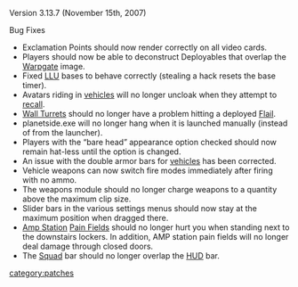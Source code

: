 Version 3.13.7 (November 15th, 2007)

Bug Fixes

- Exclamation Points should now render correctly on all video cards.
- Players should now be able to deconstruct Deployables that overlap
  the [Warpgate](Warpgate.md "wikilink") image.
- Fixed [LLU](LLU.md "wikilink") bases to behave correctly (stealing a
  hack resets the base timer).
- Avatars riding in [vehicles](vehicle.md "wikilink") will no longer
  uncloak when they attempt to [recall](recall.md "wikilink").
- [Wall Turrets](Wall_Turret.md "wikilink") should no longer have a
  problem hitting a deployed [Flail](Flail.md "wikilink").
- planetside.exe will no longer hang when it is launched manually
  (instead of from the launcher).
- Players with the “bare head” appearance option checked should now
  remain hat-less until the option is changed.
- An issue with the double armor bars for
  [vehicles](vehicle.md "wikilink") has been corrected.
- Vehicle weapons can now switch fire modes immediately after firing
  with no ammo.
- The weapons module should no longer charge weapons to a quantity
  above the maximum clip size.
- Slider bars in the various settings menus should now stay at the
  maximum position when dragged there.
- [Amp Station](Amp_Station.md "wikilink") [Pain
  Fields](Pain_Field.md "wikilink") should no longer hurt you when
  standing next to the downstairs lockers. In addition, AMP station
  pain fields will no longer deal damage through closed doors.
- The [Squad](Squad.md "wikilink") bar should no longer overlap the
  [HUD](HUD.md "wikilink") bar.

[category:patches](category:patches.md "wikilink")
